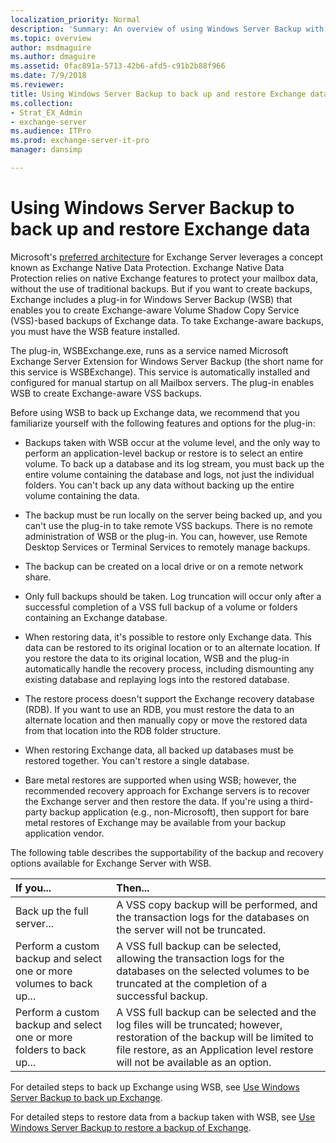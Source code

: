 ```yaml
---
localization_priority: Normal
description: 'Summary: An overview of using Windows Server Backup with Exchange Server 2016 or Exchange Server 2019.'
ms.topic: overview
author: msdmaguire
ms.author: dmaguire
ms.assetid: 0fac891a-5713-42b6-afd5-c91b2b88f966
ms.date: 7/9/2018
ms.reviewer: 
title: Using Windows Server Backup to back up and restore Exchange data
ms.collection:
- Strat_EX_Admin
- exchange-server
ms.audience: ITPro
ms.prod: exchange-server-it-pro
manager: dansimp

---
```


# Using Windows Server Backup to back up and restore Exchange data

Microsoft's [preferred architecture](https://blogs.technet.com/b/exchange/archive/2014/04/21/the-preferred-architecture.aspx) for Exchange Server leverages a concept known as Exchange Native Data Protection. Exchange Native Data Protection relies on native Exchange features to protect your mailbox data, without the use of traditional backups. But if you want to create backups, Exchange includes a plug-in for Windows Server Backup (WSB) that enables you to create Exchange-aware Volume Shadow Copy Service (VSS)-based backups of Exchange data. To take Exchange-aware backups, you must have the WSB feature installed.

The plug-in, WSBExchange.exe, runs as a service named Microsoft Exchange Server Extension for Windows Server Backup (the short name for this service is WSBExchange). This service is automatically installed and configured for manual startup on all Mailbox servers. The plug-in enables WSB to create Exchange-aware VSS backups.

Before using WSB to back up Exchange data, we recommend that you familiarize yourself with the following features and options for the plug-in:

- Backups taken with WSB occur at the volume level, and the only way to perform an application-level backup or restore is to select an entire volume. To back up a database and its log stream, you must back up the entire volume containing the database and logs, not just the individual folders. You can't back up any data without backing up the entire volume containing the data.

- The backup must be run locally on the server being backed up, and you can't use the plug-in to take remote VSS backups. There is no remote administration of WSB or the plug-in. You can, however, use Remote Desktop Services or Terminal Services to remotely manage backups.

- The backup can be created on a local drive or on a remote network share.

- Only full backups should be taken. Log truncation will occur only after a successful completion of a VSS full backup of a volume or folders containing an Exchange database.

- When restoring data, it's possible to restore only Exchange data. This data can be restored to its original location or to an alternate location. If you restore the data to its original location, WSB and the plug-in automatically handle the recovery process, including dismounting any existing database and replaying logs into the restored database.

- The restore process doesn't support the Exchange recovery database (RDB). If you want to use an RDB, you must restore the data to an alternate location and then manually copy or move the restored data from that location into the RDB folder structure.

- When restoring Exchange data, all backed up databases must be restored together. You can't restore a single database.

- Bare metal restores are supported when using WSB; however, the recommended recovery approach for Exchange servers is to recover the Exchange server and then restore the data. If you're using a third-party backup application (e.g., non-Microsoft), then support for bare metal restores of Exchange may be available from your backup application vendor.

The following table describes the supportability of the backup and recovery options available for Exchange Server with WSB.

|**If you...**|**Then...**|
|:-----|:-----|
|Back up the full server...|A VSS copy backup will be performed, and the transaction logs for the databases on the server will not be truncated.|
|Perform a custom backup and select one or more volumes to back up...|A VSS full backup can be selected, allowing the transaction logs for the databases on the selected volumes to be truncated at the completion of a successful backup.|
|Perform a custom backup and select one or more folders to back up...|A VSS full backup can be selected and the log files will be truncated; however, restoration of the backup will be limited to file restore, as an Application level restore will not be available as an option.|

For detailed steps to back up Exchange using WSB, see [Use Windows Server Backup to back up Exchange](backup-with-windows-server-backup.md).

For detailed steps to restore data from a backup taken with WSB, see [Use Windows Server Backup to restore a backup of Exchange](restore-with-windows-server-backup.md).




